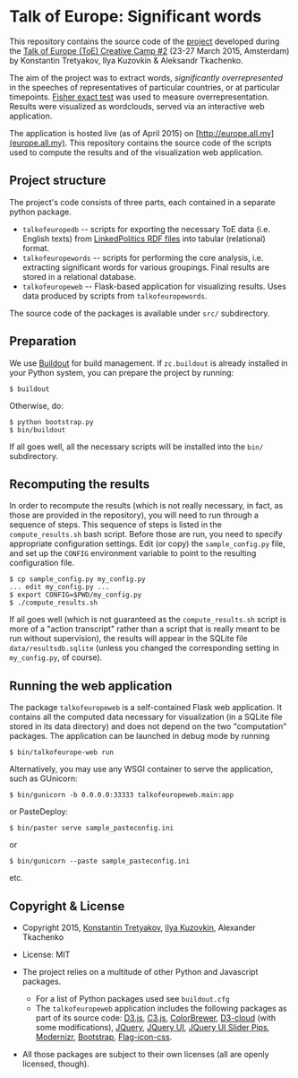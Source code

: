 Talk of Europe: Significant words
=================================

This repository contains the source code of the [project](http://europe.all.my) developed during the
[Talk of Europe (ToE) Creative Camp #2](http://www.talkofeurope.eu/creativecamp2/call-for-participation/) (23-27 March 2015, Amsterdam)
by Konstantin Tretyakov, Ilya Kuzovkin & Aleksandr Tkachenko.

The aim of the project was to extract words, *significantly overrepresented* in the speeches of representatives of particular countries,
or at particular timepoints. [Fisher exact test](http://en.wikipedia.org/wiki/Fisher%27s_exact_test) was used to measure overrepresentation.
Results were visualized as wordclouds, served via an interactive web application.

The application is hosted live (as of April 2015) on [http://europe.all.my](europe.all.my). This repository contains the source code
of the scripts used to compute the results and of the visualization web application.

Project structure
-----------------

The project's code consists of three parts, each contained in a separate python package.

  * ``talkofeuropedb`` -- scripts for exporting the necessary ToE data (i.e. English texts) from [LinkedPolitics RDF files](http://linkedpolitics.ops.few.vu.nl/browse/list_graphs) into tabular (relational) format.
  * ``talkofeuropewords`` -- scripts for performing the core analysis, i.e. extracting significant words for various groupings. Final results are stored in a relational database.
  * ``talkofeuropeweb`` -- Flask-based application for visualizing results. Uses data produced by scripts from ``talkofeuropewords``.

The source code of the packages is available under ``src/`` subdirectory.


Preparation
-----------
We use [Buildout](https://pypi.python.org/pypi/zc.buildout/2.3.1) for build management. If ``zc.buildout`` is already installed in your
Python system, you can prepare the project by running:

    $ buildout

Otherwise, do:

    $ python bootstrap.py
    $ bin/buildout

If all goes well, all the necessary scripts will be installed into the ``bin/`` subdirectory.


Recomputing the results
-----------------------
In order to recompute the results (which is not really necessary, in fact, as those are provided in the repository),
you will need to run through a sequence of steps. This sequence of steps is listed in the ``compute_results.sh``
bash script. Before those are run, you need to specify appropriate configuration settings. Edit (or copy) the
``sample_config.py`` file, and set up the ``CONFIG`` environment variable to point to the resulting configuration file.

    $ cp sample_config.py my_config.py
    ... edit my_config.py ...
    $ export CONFIG=$PWD/my_config.py
    $ ./compute_results.sh

If all goes well (which is not guaranteed as the ``compute_results.sh`` script is more of a "action transcript"
rather than a script that is really meant to be run without supervision), the results will appear in the SQLite
file ``data/resultsdb.sqlite`` (unless you changed the corresponding setting in ``my_config.py``, of course).


Running the web application
---------------------------
The package ``talkofeuropeweb`` is a self-contained Flask web application. It contains all the computed data necessary for
visualization (in a SQLite file stored in its data directory) and does not depend on the two "computation" packages. The application can be launched in debug mode by running

    $ bin/talkofeurope-web run

Alternatively, you may use any WSGI container to serve the application, such as GUnicorn:

    $ bin/gunicorn -b 0.0.0.0:33333 talkofeuropeweb.main:app

or PasteDeploy:

    $ bin/paster serve sample_pasteconfig.ini

or

    $ bin/gunicorn --paste sample_pasteconfig.ini

etc.

Copyright & License
-------------------

  * Copyright 2015, [Konstantin Tretyakov](http://kt.era.ee/), [Ilya Kuzovkin](http://ikuz.eu), Alexander Tkachenko
  * License: MIT

  * The project relies on a multitude of other Python and Javascript packages.
     * For a list of Python packages used see ``buildout.cfg``
     * The ``talkofeuropeweb`` application includes the following packages as part of its source code:
       [D3.js](https://github.com/jasondavies/d3-cloud), [C3.js](http://c3js.org/), [ColorBrewer](http://colorbrewer2.org/),
       [D3-cloud](https://github.com/jasondavies/d3-cloud) (with some modifications), [JQuery](https://jquery.com/),
       [JQuery UI](https://jqueryui.com/), [JQuery UI Slider Pips](http://simeydotme.github.io/jQuery-ui-Slider-Pips/),
       [Modernizr](http://modernizr.com/), [Bootstrap](http://getbootstrap.com/),
       [Flag-icon-css](https://github.com/lipis/flag-icon-css).
  * All those packages are subject to their own licenses (all are openly licensed, though).
